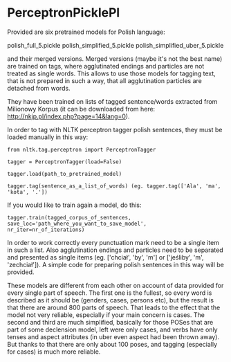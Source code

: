 # PerceptronPicklePl



Provided are six pretrained models for Polish language:

polish_full_5.pickle
polish_simplified_5.pickle
polish_simplified_uber_5.pickle

and their merged versions.
Merged versions (maybe it's not the best name) are trained on tags, where agglutinated endings and particles are not treated as single words. This allows to use those models for tagging text, that is not prepared in such a way, that all agglutination particles are detached from words.


They have been trained on lists of tagged sentence/words extracted from Milionowy Korpus (it can be downloaded from here: http://nkjp.pl/index.php?page=14&lang=0).


In order to tag with NLTK perceptron tagger polish sentences, they must be loaded manually in this way:

`from nltk.tag.perceptron import PerceptronTagger`

`tagger = PerceptronTagger(load=False)`

`tagger.load(path_to_pretrained_model)`

`tagger.tag(sentence_as_a_list_of_words) (eg. tagger.tag(['Ala', 'ma', 'kota', '.'])`

If you would like to train again a model, do this:

`tagger.train(tagged_corpus_of_sentences, save_loc='path_where_you_want_to_save_model', nr_iter=nr_of_iterations)`

In order to work correctly every punctuation mark need to be a single item in such a list. 
Also agglutination endings and particles need to be separated and presented as single items 
(eg. ['chciał', 'by', 'm'] or ['jeśliby', 'm', 'zechciał']). A simple code for preparing polish
sentences in this way will be provided.

These models are different from each other on account of data provided for every single part of
speech. The first one is the fullest, so every word is described as it should be (genders, cases,
persons etc), but the result is that there are around 800 parts of speech. That leads to the 
effect that the model not very reliable, especially if your main concern is cases. The second and 
third are much  simplified, basically for those POSes that are part of some declension model, left
were only cases, and verbs have only tenses and aspect attributes (in uber even aspect had been
thrown away). But thanks to that there are only about 100 poses, and tagging (especially for 
cases) is much more reliable.
